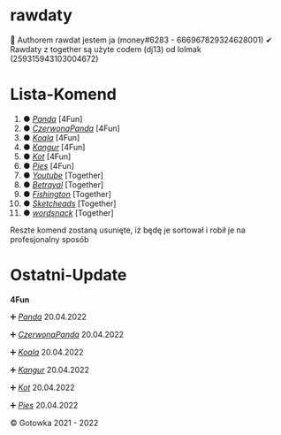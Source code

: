 # rawdaty
 
 🔧 Authorem rawdat jestem ja (money#6283 - 666967829324628001)
 ✔ Rawdaty z together są użyte codem (dj13) od lolmak (259315943103004672)
 
# Lista-Komend

1. ● *[Panda](https://github.com/Gotowka/rawdaty-beta/tree/main/4fun/panda)* [4Fun]
2. ● *[CzerwonaPanda](https://github.com/Gotowka/rawdaty-beta/tree/main/4fun/czerwonapanda)* [4Fun]
3. ● *[Koala](https://github.com/Gotowka/rawdaty-beta/tree/main/4fun/Koala)* [4Fun]
4. ● *[Kangur](https://github.com/Gotowka/rawdaty-beta/tree/main/4fun/kangur)* [4Fun]
5. ● *[Kot](https://github.com/Gotowka/rawdaty-beta/tree/main/4fun/kot)* [4Fun]
6. ● *[Pies](https://github.com/Gotowka/rawdaty-beta/tree/main/4fun/pies)* [4Fun]
7. ● *[Youtube](https://github.com/Gotowka/rawdaty-beta/tree/main/Together/Youtube)* [Together]
8. ● *[Betrayal](https://github.com/Gotowka/rawdaty-beta/tree/main/Together/Betrayal)* [Together]
9. ● *[Fishington](https://github.com/Gotowka/rawdaty-beta/tree/main/Together/Fishington)* [Together]
10. ● *[Sketcheads](https://github.com/Gotowka/rawdaty-beta/tree/main/Together/skeatcheads)* [Together]
11. ● *[wordsnack](https://github.com/Gotowka/rawdaty-beta/tree/main/Together/wordsnack)* [Together]

Reszte komend zostaną usunięte, iż będę je sortował i robił je na profesjonalny sposób

# Ostatni-Update

**4Fun**

➕ *[Panda](https://github.com/Gotowka/rawdaty-beta/tree/main/4fun/panda)* 20.04.2022

➕ *[CzerwonaPanda](https://github.com/Gotowka/rawdaty-beta/tree/main/4fun/czerwonapanda)* 20.04.2022

➕ *[Koala](https://github.com/Gotowka/rawdaty-beta/tree/main/4fun/Koala)* 20.04.2022

➕ *[Kangur](https://github.com/Gotowka/rawdaty-beta/tree/main/4fun/kangur)* 20.04.2022

➕ *[Kot](https://github.com/Gotowka/rawdaty-beta/tree/main/4fun/kot)* 20.04.2022

➕ *[Pies](https://github.com/Gotowka/rawdaty-beta/tree/main/4fun/pies)* 20.04.2022


 ©️ Gotowka 2021 - 2022
